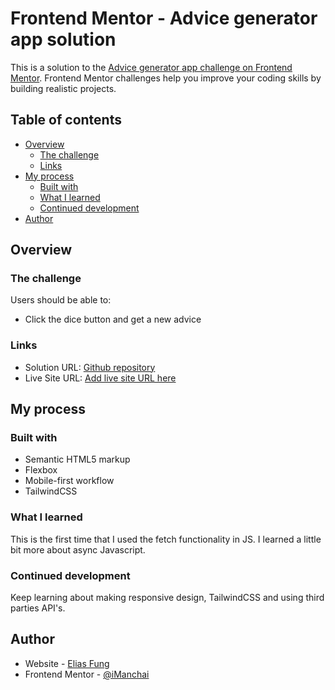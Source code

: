 # Frontend Mentor - Advice generator app solution

This is a solution to the [Advice generator app challenge on Frontend Mentor](https://www.frontendmentor.io/challenges/advice-generator-app-QdUG-13db). Frontend Mentor challenges help you improve your coding skills by building realistic projects.

## Table of contents

- [Overview](#overview)
  - [The challenge](#the-challenge)
  - [Links](#links)
- [My process](#my-process)
  - [Built with](#built-with)
  - [What I learned](#what-i-learned)
  - [Continued development](#continued-development)
- [Author](#author)

## Overview

### The challenge

Users should be able to:

- Click the dice button and get a new advice

### Links

- Solution URL: [Github repository](https://github.com/iManchai/advice-generator-app-fem)
- Live Site URL: [Add live site URL here](https://your-live-site-url.com)

## My process

### Built with

- Semantic HTML5 markup
- Flexbox
- Mobile-first workflow
- TailwindCSS

### What I learned

This is the first time that I used the fetch functionality in JS. I learned a little bit more about async Javascript.

### Continued development

Keep learning about making responsive design, TailwindCSS and using third parties API's.

## Author

- Website - [Elias Fung](https://imanchai.github.io/CV/)
- Frontend Mentor - [@iManchai](https://www.frontendmentor.io/profile/iManchai)


